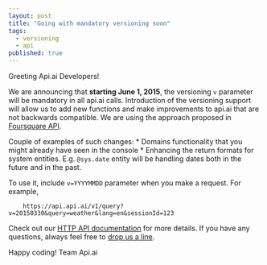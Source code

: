 ```yaml
---
layout: post
title: "Going with mandatory versioning soon"
tags: 
  - versioning
  - api
published: true
---
```


Greeting Api.ai Developers!

We are announcing that **starting June 1, 2015**, the versioning ```v``` parameter will be mandatory in all api.ai calls. 
Introduction of the versioning support will allow us to add new functions and make improvements to api.ai that are not backwards compatible. We are using the approach proposed in [Foursquare API](https://developer.foursquare.com/overview/versioning).

Couple of examples of such changes:
	* Domains functionality that you might already have seen in the console
	* Enhancing the return formats for system entities. E.g. ```@sys.date``` entity will be handling dates both in the future and in the past.

To use it, include ```v=YYYYMMDD``` parameter when you make a request. For example, 
```
	https://api.api.ai/v1/query?v=20150330&query=weather&lang=en&sessionId=123
```


Check out our [HTTP API documentation](http://api.ai/docs/reference/#versioning) for more details.
If you have any questions, always feel free to <a href='&#109;&#97;il&#116;&#111;&#58;&#115;u&#37;7&#48;p%6Frt&#64;a%7&#48;&#105;&#46;%61i'>drop us a line</a>.


Happy coding!
Team Api.ai
